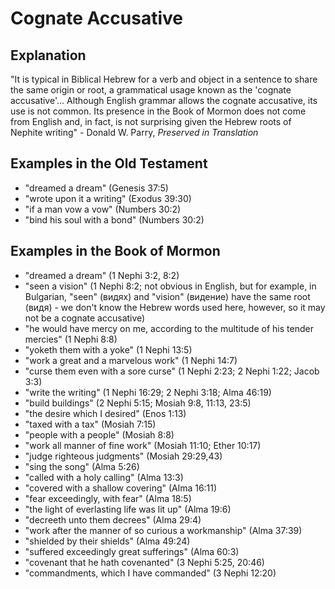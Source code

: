 # Cognate Accusative

## Explanation

"It is typical in Biblical Hebrew for a verb and object in a sentence to share
the same origin or root, a grammatical usage known as the 'cognate accusative'...
Although English grammar allows the cognate accusative, its use is not common.
Its presence in the Book of Mormon does not come from English and, in fact, is
not surprising given the Hebrew roots of Nephite writing" - Donald W. Parry,
*Preserved in Translation*

<!-- TODO: How to add explanations without just copying Donald's entire book? -->

## Examples in the Old Testament

*   "dreamed a dream" (Genesis 37:5)
*   "wrote upon it a writing" (Exodus 39:30)
*   "if a man vow a vow" (Numbers 30:2)
*   "bind his soul with a bond" (Numbers 30:2)

## Examples in the Book of Mormon

*   "dreamed a dream" (1 Nephi 3:2, 8:2)
*   "seen a vision" (1 Nephi 8:2; not obvious in English, but for example, in Bulgarian, "seen" (видях) and "vision" (видение) have the same root (видя) - we don't know the Hebrew words used here, however, so it may not be a cognate accusative)
*   "he would have mercy on me, according to the multitude of his tender mercies" (1 Nephi 8:8)
*   "yoketh them with a yoke" (1 Nephi 13:5)
*   "work a great and a marvelous work" (1 Nephi 14:7)
*   "curse them even with a sore curse" (1 Nephi 2:23; 2 Nephi 1:22; Jacob 3:3)
*   "write the writing" (1 Nephi 16:29; 2 Nephi 3:18; Alma 46:19)
*   "build buildings" (2 Nephi 5:15; Mosiah 9:8, 11:13, 23:5)
*   "the desire which I desired" (Enos 1:13) 
*   "taxed with a tax" (Mosiah 7:15)
*   "people with a people" (Mosiah 8:8)
*   "work all manner of fine work" (Mosiah 11:10; Ether 10:17)
*   "judge righteous judgments" (Mosiah 29:29,43)
*   "sing the song" (Alma 5:26)
*   "called with a holy calling" (Alma 13:3)
*   "covered with a shallow covering" (Alma 16:11)
*   "fear exceedingly, with fear" (Alma 18:5)
*   "the light of everlasting life was lit up" (Alma 19:6)
*   "decreeth unto them decrees" (Alma 29:4)
*   "work after the manner of so curious a workmanship" (Alma 37:39)
*   "shielded by their shields" (Alma 49:24)
*   "suffered exceedingly great sufferings" (Alma 60:3)
*   "covenant that he hath covenanted" (3 Nephi 5:25, 20:46)
*   "commandments, which I have commanded" (3 Nephi 12:20)
